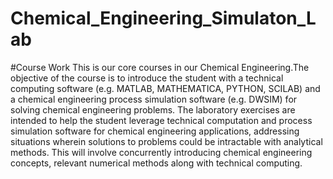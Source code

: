 # Chemical_Engineering_Simulaton_Lab
#Course Work
This is our core courses in our Chemical Engineering.The objective of the course is to introduce the student with a technical computing software (e.g. MATLAB, MATHEMATICA, PYTHON, SCILAB) and a chemical engineering process simulation software (e.g. DWSIM) for solving chemical engineering problems.
The laboratory exercises are intended to help the student leverage technical computation and process simulation software for chemical engineering applications, addressing situations wherein solutions to problems could be intractable with analytical methods. This will involve concurrently introducing chemical engineering concepts, relevant numerical methods along with technical computing.
